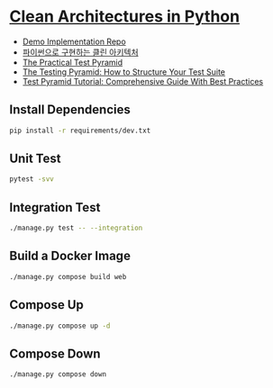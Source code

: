 # [Clean Architectures in Python](https://leanpub.com/clean-architectures-in-python)

- [Demo Implementation Repo](https://github.com/pycabook/rentomatic)
- [파이썬으로 구현하는 클린 아키텍처](https://dailyheumsi.tistory.com/240)
- [The Practical Test Pyramid](https://martinfowler.com/articles/practical-test-pyramid.html)
- [The Testing Pyramid: How to Structure Your Test Suite](https://semaphoreci.com/blog/testing-pyramid)
- [Test Pyramid Tutorial: Comprehensive Guide With Best Practices](https://www.lambdatest.com/learning-hub/test-pyramid)

## Install Dependencies

```bash
pip install -r requirements/dev.txt
```

## Unit Test

```bash
pytest -svv
```

## Integration Test

```bash
./manage.py test -- --integration
```

## Build a Docker Image

```bash
./manage.py compose build web
```

## Compose Up

```bash
./manage.py compose up -d
```

## Compose Down

```bash
./manage.py compose down
```
